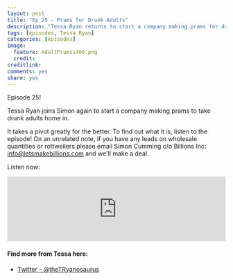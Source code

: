 ```yaml
---
layout: post
title: "Ep 25 - Prams for Drunk Adults"
description: "Tessa Ryan returns to start a company making prams for drunk adults"
tags: [episodes, Tessa Ryan]
categories: [episodes]
image:
  feature: AdultPrams1400.png
  credit: 
creditlink:
comments: yes
share: yes
---
```


Episode 25!

Tessa Ryan joins Simon again to start a company making prams to take drunk adults home in.

It takes a pivot greatly for the better. To find out what it is, listen to the episode! On an unrelated note, if you have any leads on wholesale quantities or rottweilers please email Simon Cumming c/o Billions Inc: info@letsmakebillions.com and we'll make a deal.

Listen now:

<iframe src="https://www.omnycontent.com/w/player/?orgId=f74cc2ac-5cea-4914-99d8-a67c008ca26e&programId=df7f3c35-9d13-4dc2-baa6-a67c008d8993&clipId=e3cd7ef9-1b5e-4d7a-9f98-a6ec002b7a0b" width="100%" height="150px" frameborder="0"></iframe>

#### Find more from Tessa here:

+ [Twitter - @theTRyanosaurus](https://twitter.com/TheTRyanosaurus)
